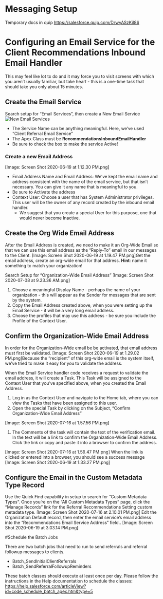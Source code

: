 # Messaging Setup

Temporary docs in quip
<https://salesforce.quip.com/DrwyASzKil86>

# Configuring an Email Service for the Client Recommendations Inbound Email Handler

This may feel like lot to do and it may force you to visit screens with which you aren’t usually familiar, but take heart - this is a one-time task that should take you only about 15 minutes.

## Create the Email Service

Search setup for “Email Services”, then create a New Email Service
<img alt="New Email Services" src="https://github.com/Salesforce-org-Impact-Labs/01HousingandHomelessness/docs/images/New_Email_Service.png">

* The Service Name can be anything meaningful. Here, we’ve used “Client Referral Email Service”
* The Apex Class must be **RecommendationsInboundEmailHandler**
* Be sure to check the box to make the service Active!

### Create a new Email Address

[Image: Screen Shot 2020-06-19 at 1.12.30 PM.png]

* Email Address Name and Email Address: We’ve kept the email name and address consistent with the name of the email service, but that isn’t necessary. You can give it any name that is meaningful to you.
* Be sure to Activate the address
* Context User: Choose a user that has System Administrator privileges. This user will be the owner of any record created by the inbound email handler.
    * We suggest that you create a special User for this purpose, one that would never become Inactive.

## Create the Org Wide Email Address

After the Email Address is created, we need to make it an Org-Wide Email so that we can use this email address as the “Reply-To” email in our messages to the Client.
[Image: Screen Shot 2020-06-19 at 1.19.47 PM.png]Get the email address, create an org-wide email for that address. **Hint**: name it something to match your organization!

Search Setup for “Organization-Wide Email Address”
[Image: Screen Shot 2020-07-08 at 9.23.36 AM.png]

1. Choose a meaningful Display Name - perhaps the name of your organization - this will appear as the Sender for messages that are sent by the system.
2. Copy the Email Address created above, when you were setting up the Email Service - it will be a very long email address.
3. Choose the profiles that may use this address - be sure you include the Profile of the Context User.

## Confirm the Organization-Wide Email Address

In order for the Organization-Wide email be be activated, that email address must first be validated.
[Image: Screen Shot 2020-06-19 at 1.29.02 PM.png]Because the “recipient” of this org-wide email is the system itself, we’ve tried to make it easy for you to validate the address.

When the Email Service handler code receives a request to validate the email address, it will create a Task. This Task will be assigned to the Context User that you’ve specified above, when you created the Email Address.


1. Log in as the Context User and navigate to the Home tab, where you can view the Tasks that have been assigned to this user.
2. Open the special Task by clicking on the Subject, “Confirm Organization-Wide Email Address”

[Image: Screen Shot 2020-07-16 at 1.57.56 PM.png]

1. The Comments of the task will contain the text of the verification email. In the text will be a link to confirm the Organization-Wide Email Address. Click the link or copy and paste it into a browser to confirm the address.

[Image: Screen Shot 2020-07-16 at 1.59.47 PM.png]
When the link is clicked or entered into a browser, you should see a success message
[Image: Screen Shot 2020-06-19 at 1.33.27 PM.png]

## Configure the Email in the Custom Metadata Type Record

Use the Quick Find capability in setup to search for “Custom Metadata Types”. Once you’re on the “All Custom Metadata Types” page, click the “Manage Records” link for the Referral Recommendations Setting custom metadata type. 
[Image: Screen Shot 2020-07-16 at 2.10.01 PM.png]
Edit the Organization Default record, then enter the email service’s email address into the “Recommendations Email Service Address” field..
[Image: Screen Shot 2020-06-19 at 3.03.14 PM.png]

#Schedule the Batch Jobs

There are two batch jobs that need to run to send referrals and referral followup messages to clients.

* Batch_SendInitialClientReferrals
* Batch_SendReferralFollowupReminders

These batch classes should execute at least once per day. Please follow the instructions in the Help documentation to schedule the classes: https://help.salesforce.com/articleView?id=code_schedule_batch_apex.htm&type=5
